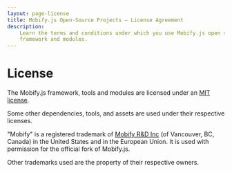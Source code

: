 ```yaml
---
layout: page-license
title: Mobify.js Open-Source Projects – License Agreement
description:
    Learn the terms and conditions under which you use Mobify.js open source
    framework and modules.
---
```


# License

The Mobify.js framework, tools and modules are licensed under an [MIT license](https://github.com/mobify/mobifyjs/blob/master/LICENSE).

Some other dependencies, tools, and assets are used under their respective licenses.

"Mobify" is a registered trademark of [Mobify R&D Inc](http://www.mobify.com/) (of Vancouver, BC, Canada)
in the United States and in the European Union. It is used with permission for
the official fork of Mobify.js.

Other trademarks used are the property of their respective owners.




